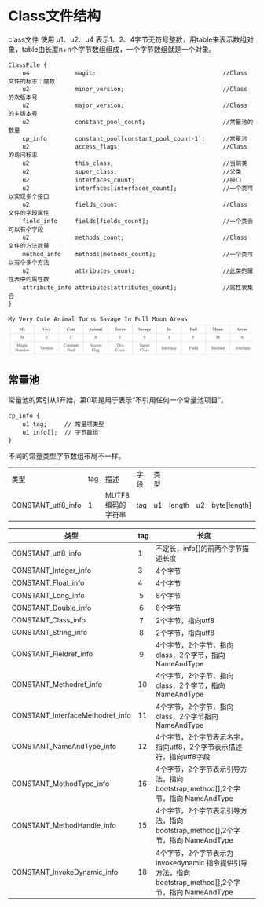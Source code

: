 # Class文件结构

class文件 使用 u1、u2、u4 表示1、2、4字节无符号整数，用table来表示数组对象，table由长度n+n个字节数组组成，一个字节数组就是一个对象。

```text
ClassFile {
    u4             magic;                                    //Class 文件的标志：魔数
    u2             minor_version;                            //Class 的次版本号
    u2             major_version;                            //Class 的主版本号
    u2             constant_pool_count;                      //常量池的数量
    cp_info        constant_pool[constant_pool_count-1];     //常量池
    u2             access_flags;                             //Class 的访问标志
    u2             this_class;                               //当前类
    u2             super_class;                              //父类
    u2             interfaces_count;                         //接口
    u2             interfaces[interfaces_count];             //一个类可以实现多个接口
    u2             fields_count;                             //Class 文件的字段属性
    field_info     fields[fields_count];                     //一个类会可以有个字段
    u2             methods_count;                            //Class 文件的方法数量
    method_info    methods[methods_count];                   //一个类可以有个多个方法
    u2             attributes_count;                         //此类的属性表中的属性数
    attribute_info attributes[attributes_count];             //属性表集合
}
```

`My Very Cute Animal Turns Savage In Full Moon Areas`
![438.png](assets/438.png)

## 常量池

常量池的索引从1开始，第0项是用于表示“不引用任何一个常量池项目”。

```text
cp_info {
    u1 tag;     // 常量项类型
    u1 info[];  // 字节数组
}
```

不同的常量类型字节数组布局不一样。

<table>
    <tr>
        <td>类型</td> 
        <td>tag</td> 
        <td>描述</td>
        <td>字段</td>
        <td>类型</td>
   </tr>
    <tr>
  		 <td>CONSTANT_utf8_info</td> 
  		 <td>1</td> 
  		 <td rowspan="3">MUTF8编码的字符串</td>
         <td>tag</td> 
         <td>u1</td>
         <td>length</td> 
         <td>u2</td>
         <td>byte[length]</td> 
         <td>u1</td>
    </tr>

</table>

| 类型                               | tag | 长度                                                                           |
|----------------------------------|-----|------------------------------------------------------------------------------|
| CONSTANT_utf8_info               | 1   | 不定长，info[]的前两个字节描述长度                                                         |
| CONSTANT_Integer_info            | 3   | 4个字节                                                                         |
| CONSTANT_Float_info              | 4   | 4个字节                                                                         | 
| CONSTANT_Long_info               | ５   | 8个字节                                                                         | 
| CONSTANT_Double_info             | ６   | 8个字节                                                                         |
| CONSTANT_Class_info              | ７   | 2个字节，指向utf8                                                                  |
| CONSTANT_String_info             | ８   | 2个字节，指向utf8                                                                  |
| CONSTANT_Fieldref_info           | ９   | 4个字节，2个字节，指向class，2个字节，指向 NameAndType                                        |
| CONSTANT_Methodref_info          | 10  | 4个字节，2个字节，指向class，2个字节，指向 NameAndType                                        |
| CONSTANT_InterfaceMethodref_info | 11  | 4个字节，2个字节，指向class，2个字节指向 NameAndType                                         |
| CONSTANT_NameAndType_info        | 12  | 4个字节，2个字节表示名字，指向utf8，2个字节表示描述符，指向utf8字段                                      |
| CONSTANT_MothodType_info         | 16  | 4个字节，2个字节表示引导方法，指向bootstrap_method[],2个字节，指向 NameAndType                     |
| CONSTANT_MethodHandle_info       | 15  | 4个字节，2个字节表示引导方法，指向bootstrap_method[],2个字节，指向 NameAndType                     |
| CONSTANT_InvokeDynamic_info      | 18  | 4个字节，2个字节表示为 invokedynamic 指令提供引导方法，指向bootstrap_method[],2个字节，指向 NameAndType | 
